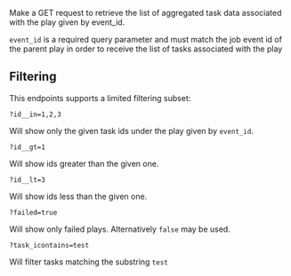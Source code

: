 Make a GET request to retrieve the list of aggregated task data associated with the play given by event_id.

`event_id` is a required query parameter and must match the job event id of the parent play in order to receive the list of tasks associated with the play

## Filtering

This endpoints supports a limited filtering subset:

    ?id__in=1,2,3

Will show only the given task ids under the play given by `event_id`.

    ?id__gt=1

Will show ids greater than the given one.

    ?id__lt=3

Will show ids less than the given one.

    ?failed=true

Will show only failed plays.  Alternatively `false` may be used.

    ?task_icontains=test

Will filter tasks matching the substring `test`

